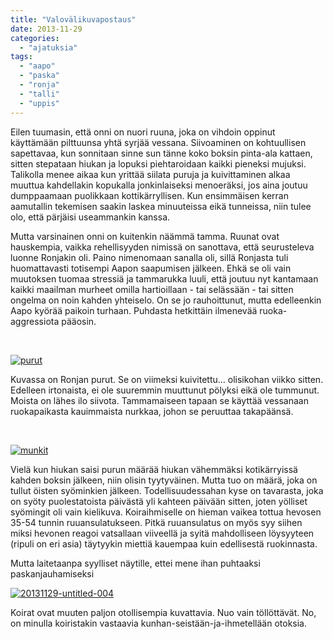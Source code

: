 ```yaml
---
title: "Valovälikuvapostaus"
date: 2013-11-29
categories: 
  - "ajatuksia"
tags: 
  - "aapo"
  - "paska"
  - "ronja"
  - "talli"
  - "uppis"
---
```


Eilen tuumasin, että onni on nuori ruuna, joka on vihdoin oppinut käyttämään pilttuunsa yhtä syrjää vessana. Siivoaminen on kohtuullisen sapettavaa, kun sonnitaan sinne sun tänne koko boksin pinta-ala kattaen, sitten stepataan hiukan ja lopuksi piehtaroidaan kaikki pieneksi mujuksi. Talikolla menee aikaa kun yrittää siilata puruja ja kuivittaminen alkaa muuttua kahdellakin kopukalla jonkinlaiseksi menoeräksi, jos aina joutuu dumppaamaan puolikkaan kottikärryllisen. Kun ensimmäisen kerran aamutallin tekemisen saakin laskea minuuteissa eikä tunneissa, niin tulee olo, että pärjäisi useammankin kanssa.

<!--more-->

Mutta varsinainen onni on kuitenkin näämmä tamma. Ruunat ovat hauskempia, vaikka rehellisyyden nimissä on sanottava, että seurusteleva luonne Ronjakin oli. Paino nimenomaan sanalla oli, sillä Ronjasta tuli huomattavasti totisempi Aapon saapumisen jälkeen. Ehkä se oli vain muutoksen tuomaa stressiä ja tammarukka luuli, että joutuu nyt kantamaan kaikki maailman murheet omilla hartioillaan - tai selässään - tai sitten ongelma on noin kahden yhteiselo. On se jo rauhoittunut, mutta edelleenkin Aapo kyörää paikoin turhaan. Puhdasta hetkittäin ilmenevää ruoka-aggressiota pääosin.

 

[![purut](images/purut-271x300.jpg)](https://jagster.eksis.one/wp-content/uploads/purut.jpg)

Kuvassa on Ronjan purut. Se on viimeksi kuivitettu... olisikohan viikko sitten. Edelleen irtonaista, ei ole suuremmin muuttunut pölyksi eikä ole tummunut. Moista on lähes ilo siivota. Tammamaiseen tapaan se käyttää vessanaan ruokapaikasta kauimmaista nurkkaa, johon se peruuttaa takapäänsä.

 

[![munkit](images/munkit-224x300.jpg)](https://jagster.eksis.one/wp-content/uploads/munkit.jpg)

Vielä kun hiukan saisi purun määrää hiukan vähemmäksi kotikärryissä kahden boksin jälkeen, niin olisin tyytyväinen. Mutta tuo on määrä, joka on tullut öisten syöminkien jälkeen. Todellisuudessahan kyse on tavarasta, joka on syöty puolestatoista päivästä yli kahteen päivään sitten, joten yölliset syömingit oli vain kielikuva. Koiraihmiselle on hieman vaikea tottua hevosen 35-54 tunnin ruuansulatukseen. Pitkä ruuansulatus on myös syy siihen miksi hevonen reagoi vatsallaan viiveellä ja syitä mahdolliseen löysyyteen (ripuli on eri asia) täytyykin miettiä kauempaa kuin edellisestä ruokinnasta.

Mutta laitetaanpa syylliset näytille, ettei mene ihan puhtaaksi paskanjauhamiseksi

[![20131129-untitled-004](images/20131129-untitled-004.jpg)](https://jagster.eksis.one/wp-content/uploads/20131129-untitled-004.jpg)

Koirat ovat muuten paljon otollisempia kuvattavia. Nuo vain töllöttävät. No, on minulla koiristakin vastaavia kunhan-seistään-ja-ihmetellään otoksia.
